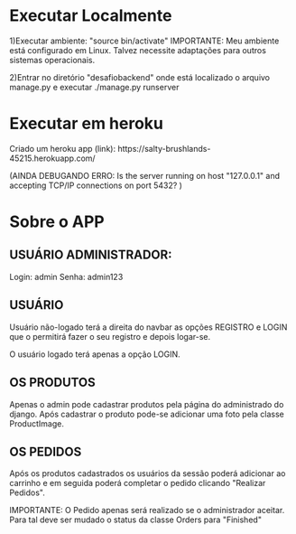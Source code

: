 <h1>Executar Localmente</h1>

1)Executar ambiente: "source bin/activate"
IMPORTANTE: Meu ambiente está configurado em Linux. Talvez necessite adaptações
para outros sistemas operacionais.

2)Entrar no diretório "desafiobackend" onde está localizado o arquivo manage.py e
executar ./manage.py runserver

<h1>Executar em heroku</h1>
Criado um heroku app (link):
https://salty-brushlands-45215.herokuapp.com/

(AINDA DEBUGANDO ERRO:
Is the server running on host "127.0.0.1" and accepting TCP/IP connections on 
port 5432?
)


<h1>Sobre o APP</h1>
<h2>USUÁRIO ADMINISTRADOR:</h2>
Login: admin
Senha: admin123

<h2>USUÁRIO</h2>
Usuário não-logado terá a direita do navbar as opções REGISTRO e LOGIN que o 
permitirá fazer o seu registro e depois logar-se.

O usuário logado terá apenas a opção LOGIN.

<h2>OS PRODUTOS</h2>
Apenas o admin pode cadastrar produtos pela página do administrado do django.
Após cadastrar o produto pode-se adicionar uma foto pela classe ProductImage.

<h2>OS PEDIDOS</h2>
Após os produtos cadastrados os usuários da sessão poderá adicionar ao carrinho
e em seguida poderá completar o pedido clicando "Realizar Pedidos".

IMPORTANTE: O Pedido apenas será realizado se o administrador aceitar.
Para tal deve ser mudado o status da classe Orders para "Finished" 
